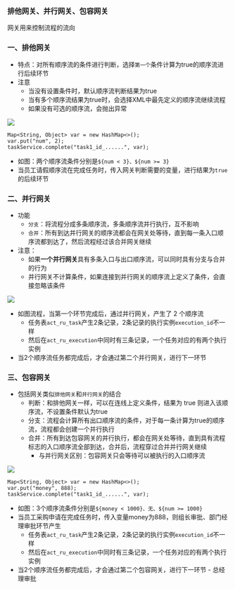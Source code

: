 ###  排他网关、并行网关、包容网关
网关用来控制流程的流向

### 一、排他网关
* 特点：对所有顺序流的条件进行判断，选择`第一个`条件计算为true的顺序流进行后续环节
* 注意
  * 当没有设置条件时，默认顺序流判断结果为true
  * 当有多个顺序流结果为true时，会选择XML中最先定义的顺序流继续流程
  * 如果没有可选的顺序流，会抛出异常

![](https://fgq233.github.io/imgs/workflow/flow08.png)

```
Map<String, Object> var = new HashMap<>();
var.put("num", 2);
taskService.complete("task1_id_......", var);
```

* 如图：两个顺序流条件分别是`${num < 3}、${num >= 3}`
* 当员工请假顺序流在完成任务时，传入网关判断需要的变量，进行结果为`true`的后续环节


### 二、并行网关
* 功能
  * `分支`：将流程分成多条顺序流，多条顺序流并行执行，互不影响
  * `合并`：所有到达并行网关的顺序流都会在网关处等待，直到每一条入口顺序流都到达了，然后流程经过该合并网关继续
* 注意：
  * 如果**一个并行网关**具有多条入口与出口顺序流，可以同时具有分支与合并的行为
  * 并行网关不计算条件，如果连接到并行网关的顺序流上定义了条件，会直接忽略该条件

![](https://fgq233.github.io/imgs/workflow/flow09.png)


* 如图流程，当第一个环节完成后，通过并行网关，产生了 2 个顺序流
  * 任务表`act_ru_task`产生2条记录，2条记录的执行实例`execution_id`不一样
  * 然后在`act_ru_execution`中同时有三条记录，一个任务对应的有两个执行实例
* 当2个顺序流任务都完成后，才会通过第二个并行网关，进行下一环节



### 三、包容网关
* 包括网关类似`排他网关`和`并行网关`的结合
  * 判断：和排他网关一样，可以在连线上定义条件，结果为 true 则进入该顺序流，不设置条件默认为true
  * 分支：流程会计算所有出口顺序流的条件，对于每一条计算为true的顺序流，流程都会创建一个并行执行
  * 合并：所有到达包容网关的并行执行，都会在网关处等待，直到具有流程标志的入口顺序流全部到达，合并后，流程穿过合并并行网关继续
    * 与并行网关区别：包容网关只会等待可以被执行的入口顺序流

![](https://fgq233.github.io/imgs/workflow/flow10.png)


```
Map<String, Object> var = new HashMap<>();
var.put("money", 888);
taskService.complete("task1_id_......", var);
```

* 如图：3个顺序流条件分别是`${money < 1000}、无、${num >= 1000}`
* 当员工采购申请在完成任务时，传入变量money为888，则组长审批、部门经理审批环节产生
  * 任务表`act_ru_task`产生2条记录，2条记录的执行实例`execution_id`不一样
  * 然后在`act_ru_execution`中同时有三条记录，一个任务对应的有两个执行实例
* 当2个顺序流任务都完成后，才会通过第二个包容网关，进行下一环节 - 总经理审批
